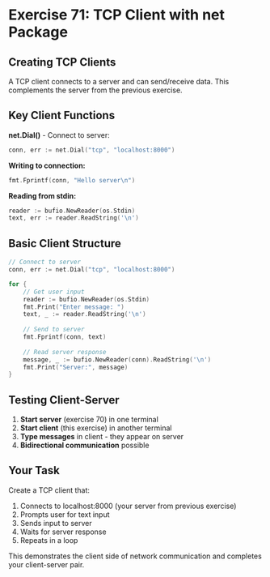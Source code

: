 # Exercise 71: TCP Client with net Package

## Creating TCP Clients

A TCP client connects to a server and can send/receive data. This complements the server from the previous exercise.

## Key Client Functions

**net.Dial()** - Connect to server:
```go
conn, err := net.Dial("tcp", "localhost:8000")
```

**Writing to connection:**
```go
fmt.Fprintf(conn, "Hello server\n")
```

**Reading from stdin:**
```go
reader := bufio.NewReader(os.Stdin)
text, err := reader.ReadString('\n')
```

## Basic Client Structure

```go
// Connect to server
conn, err := net.Dial("tcp", "localhost:8000")

for {
    // Get user input
    reader := bufio.NewReader(os.Stdin) 
    fmt.Print("Enter message: ")
    text, _ := reader.ReadString('\n')
    
    // Send to server
    fmt.Fprintf(conn, text)
    
    // Read server response
    message, _ := bufio.NewReader(conn).ReadString('\n')
    fmt.Print("Server:", message)
}
```

## Testing Client-Server

1. **Start server** (exercise 70) in one terminal
2. **Start client** (this exercise) in another terminal
3. **Type messages** in client - they appear on server
4. **Bidirectional communication** possible

## Your Task

Create a TCP client that:
1. Connects to localhost:8000 (your server from previous exercise)
2. Prompts user for text input
3. Sends input to server
4. Waits for server response
5. Repeats in a loop

This demonstrates the client side of network communication and completes your client-server pair.